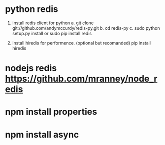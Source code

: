 # python redis
1. install redis client for python
    a. git clone git://github.com/andymccurdy/redis-py.git
    b. cd redis-py
    c. sudo python setup.py install 
or
    sudo pip install redis

2. install hiredis for performence. (optional but recomanded)
    pip install hiredis       
    
# nodejs redis https://github.com/mranney/node_redis
# npm install properties
# npm install async
